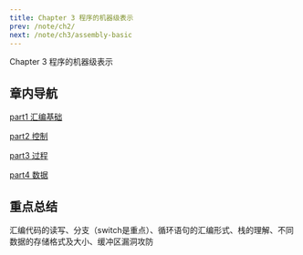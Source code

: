 ```yaml
---
title: Chapter 3 程序的机器级表示
prev: /note/ch2/
next: /note/ch3/assembly-basic
---
```


Chapter 3 程序的机器级表示

## 章内导航

[part1 汇编基础](/note/ch3/assembly-basic.html)

[part2 控制](/note/ch3/control.html)

[part3 过程](/note/ch3/procedures.html)

[part4 数据](/note/ch3/data.html)

## 重点总结

汇编代码的读写、分支（switch是重点）、循环语句的汇编形式、栈的理解、不同数据的存储格式及大小、缓冲区漏洞攻防
